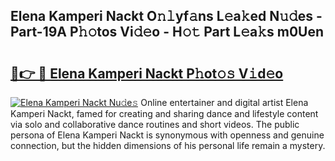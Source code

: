 ## Elena Kamperi Nackt O𝚗𝚕yf𝚊ns L𝚎a𝚔ed N𝚞𝚍es - Part-19A P𝚑𝚘tos Vi𝚍𝚎o - H𝚘𝚝 Part L𝚎a𝚔s m0Uen

# <h2><a href="http://kf0tpgr.oniu.top/?m=Elena+Kamperi+Nackt">🔗👉 🔴 Elena Kamperi Nackt P𝚑ot𝚘𝚜 V𝚒d𝚎o</a></h2>

[![Elena Kamperi Nackt Nu𝚍e𝚜](https://i.imgur.com/0qMVB7G.gif)](http://kf0tpgr.oniu.top/?m=Elena+Kamperi+Nackt)
Online entertainer and digital artist Elena Kamperi Nackt, famed for creating and sharing dance and lifestyle content via solo and collaborative dance routines and short videos. The public persona of Elena Kamperi Nackt is synonymous with openness and genuine connection, but the hidden dimensions of his personal life remain a mystery.  
